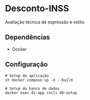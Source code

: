 # Desconto-INSS
Avaliação técnica de expressão e estilo.

## Dependências

- Docker

## Configuração

```
# Setup da aplicação
sh docker compose up -d --build

# Setup do banco de dados
docker exec di-app rails db:setup
```

